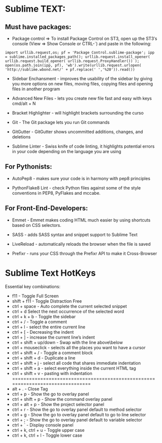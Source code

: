 # Sublime TEXT:

## Must have packages:

* Package control =>  To install Package Control on ST3, open up the ST3′s console (View => Show Console or CTRL-`) and paste in the following:

```
import urllib.request,os; pf = 'Package Control.sublime-package'; ipp = sublime.installed_packages_path(); urllib.request.install_opener( urllib.request.build_opener( urllib.request.ProxyHandler()) ); open(os.path.join(ipp, pf), 'wb').write(urllib.request.urlopen( 'http://sublime.wbond.net/' + pf.replace(' ','%20')).read())
```

* Sidebar Enchansment - improves the usability of the sidebar by giving you more options on new files, moving files, copying files and opening files in another program

* Advanced New Files - lets you create new file fast and easy with keys cmd/alt + N

* Bracket Highlighter - will highlight brackets surrounding the curso

* Git - The Git package lets you run Git commands

* GitGutter - GitGutter shows uncommitted additions, changes, and deletions

* Sublime Linter - Swiss knife of code linting, it highlights potential errors in your code depending on the language you are using

## For Pythonists:
* AutoPep8 - makes sure your code is in harmony with pep8 principles

* PythonFlake8 Lint - check Python files against some of the style conventions in PEP8, PyFlakes and mccabe.

## For Front-End-Developers:
* Emmet - Emmet makes coding HTML much easier by using shortcuts based on CSS selectors.

* SASS - adds SASS syntax and snippet support to Sublime Text

* LiveReload - automatically reloads the browser when the file is saved

* Prefixr - runs your CSS through the Prefixr API to make it Cross-Browser

# Sublime Text HotKeys

Essential key combinations:

* f11 - Toggle Full Screen
* shift + f11 - Toggle Distraction Free
* ctrl + space - Auto complete the current selected snippet
* ctrl + d Select the next occurrence of the selected word
* ctrl + k + b - Toggle the sidebar
* ctrl + / - Toggle a comment
* ctrl + l - select the entire current line
* ctrl + [ - Decreasing the indent
* ctrl + ] - increase the current line’s indent
* ctrl + shift + up/down - Swap with the line above\below
* ctrl + mouseclick - selects all the places you want to have a cursor
* ctrl + shift + / - Toggle a comment block
* ctrl + shift + d - Duplicate a line
* ctrl + shift + j - select all code that shares immediate indentation
* ctrl + shift + a - select everything inside the current HTML tag
* ctrl + shift + v - pasting with indentation
===============================================================================
* alt + . - Close Tag
* ctrl + p - Show the go to overlay panel
* ctrl + shift + p - Show the command overlay panel
* ctrl + alt + p - Show the project selector panel
* ctrl + r - Show the go to overlay panel default to method selector
* ctrl + g - Show the go to overlay panel default to go to line selector
* ctrl + ; - Show the go to overlay panel default to variable selector
* ctrl + ` - Display console panel
* ctrl + k, ctrl + u - Toggle upper case
* ctrl + k, ctrl + l - Toggle lower case
